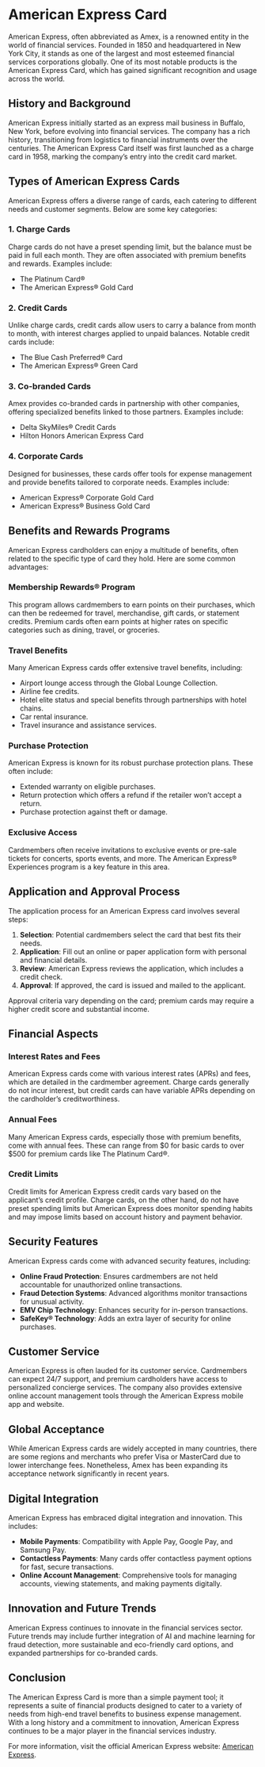 # American Express Card

American Express, often abbreviated as Amex, is a renowned entity in the world of financial services. Founded in 1850 and headquartered in New York City, it stands as one of the largest and most esteemed financial services corporations globally. One of its most notable products is the American Express Card, which has gained significant recognition and usage across the world.

## History and Background

American Express initially started as an express mail business in Buffalo, New York, before evolving into financial services. The company has a rich history, transitioning from logistics to financial instruments over the centuries. The American Express Card itself was first launched as a charge card in 1958, marking the company’s entry into the credit card market.

## Types of American Express Cards

American Express offers a diverse range of cards, each catering to different needs and customer segments. Below are some key categories:

### 1. Charge Cards
Charge cards do not have a preset spending limit, but the balance must be paid in full each month. They are often associated with premium benefits and rewards. Examples include:
- The Platinum Card®
- The American Express® Gold Card

### 2. Credit Cards
Unlike charge cards, credit cards allow users to carry a balance from month to month, with interest charges applied to unpaid balances. Notable credit cards include:
- The Blue Cash Preferred® Card
- The American Express® Green Card

### 3. Co-branded Cards
Amex provides co-branded cards in partnership with other companies, offering specialized benefits linked to those partners. Examples include:
- Delta SkyMiles® Credit Cards
- Hilton Honors American Express Card

### 4. Corporate Cards
Designed for businesses, these cards offer tools for expense management and provide benefits tailored to corporate needs. Examples include:
- American Express® Corporate Gold Card
- American Express® Business Gold Card

## Benefits and Rewards Programs

American Express cardholders can enjoy a multitude of benefits, often related to the specific type of card they hold. Here are some common advantages:

### Membership Rewards® Program
This program allows cardmembers to earn points on their purchases, which can then be redeemed for travel, merchandise, gift cards, or statement credits. Premium cards often earn points at higher rates on specific categories such as dining, travel, or groceries.

### Travel Benefits
Many American Express cards offer extensive travel benefits, including:
- Airport lounge access through the Global Lounge Collection.
- Airline fee credits.
- Hotel elite status and special benefits through partnerships with hotel chains.
- Car rental insurance.
- Travel insurance and assistance services.

### Purchase Protection
American Express is known for its robust purchase protection plans. These often include:
- Extended warranty on eligible purchases.
- Return protection which offers a refund if the retailer won’t accept a return.
- Purchase protection against theft or damage.

### Exclusive Access
Cardmembers often receive invitations to exclusive events or pre-sale tickets for concerts, sports events, and more. The American Express® Experiences program is a key feature in this area.

## Application and Approval Process

The application process for an American Express card involves several steps:
1. **Selection**: Potential cardmembers select the card that best fits their needs.
2. **Application**: Fill out an online or paper application form with personal and financial details.
3. **Review**: American Express reviews the application, which includes a credit check.
4. **Approval**: If approved, the card is issued and mailed to the applicant.

Approval criteria vary depending on the card; premium cards may require a higher credit score and substantial income.

## Financial Aspects

### Interest Rates and Fees
American Express cards come with various interest rates (APRs) and fees, which are detailed in the cardmember agreement. Charge cards generally do not incur interest, but credit cards can have variable APRs depending on the cardholder’s creditworthiness.

### Annual Fees
Many American Express cards, especially those with premium benefits, come with annual fees. These can range from $0 for basic cards to over $500 for premium cards like The Platinum Card®.

### Credit Limits
Credit limits for American Express credit cards vary based on the applicant’s credit profile. Charge cards, on the other hand, do not have preset spending limits but American Express does monitor spending habits and may impose limits based on account history and payment behavior.

## Security Features

American Express cards come with advanced security features, including:
- **Online Fraud Protection**: Ensures cardmembers are not held accountable for unauthorized online transactions.
- **Fraud Detection Systems**: Advanced algorithms monitor transactions for unusual activity.
- **EMV Chip Technology**: Enhances security for in-person transactions.
- **SafeKey® Technology**: Adds an extra layer of security for online purchases.

## Customer Service

American Express is often lauded for its customer service. Cardmembers can expect 24/7 support, and premium cardholders have access to personalized concierge services. The company also provides extensive online account management tools through the American Express mobile app and website.

## Global Acceptance

While American Express cards are widely accepted in many countries, there are some regions and merchants who prefer Visa or MasterCard due to lower interchange fees. Nonetheless, Amex has been expanding its acceptance network significantly in recent years.

## Digital Integration

American Express has embraced digital integration and innovation. This includes:
- **Mobile Payments**: Compatibility with Apple Pay, Google Pay, and Samsung Pay.
- **Contactless Payments**: Many cards offer contactless payment options for fast, secure transactions.
- **Online Account Management**: Comprehensive tools for managing accounts, viewing statements, and making payments digitally.

## Innovation and Future Trends

American Express continues to innovate in the financial services sector. Future trends may include further integration of AI and machine learning for fraud detection, more sustainable and eco-friendly card options, and expanded partnerships for co-branded cards.

## Conclusion

The American Express Card is more than a simple payment tool; it represents a suite of financial products designed to cater to a variety of needs from high-end travel benefits to business expense management. With a long history and a commitment to innovation, American Express continues to be a major player in the financial services industry.

For more information, visit the official American Express website: [American Express](https://www.americanexpress.com).